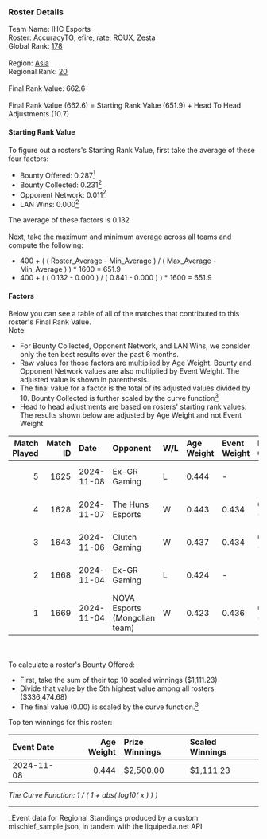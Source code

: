 ### Roster Details<br />
Team Name: IHC Esports<br />
Roster: AccuracyTG, efire, rate, ROUX, Zesta<br />
Global Rank: [178](../../standings_global_2025_03_01.md)<br />
<br />
Region: [Asia]( ../../standings_asia_2025_03_01.md)<br />
Regional Rank: [20]( ../../standings_asia_2025_03_01.md)<br />
<br />
Final Rank Value:  662.6<br />
<br />
Final Rank Value (662.6) = Starting Rank Value (651.9) + Head To Head Adjustments (10.7)<br />

#### Starting Rank Value<br />
To figure out a rosters's Starting Rank Value, first take the average of these four factors:<br />
- Bounty Offered: 0.287[<sup>1</sup>](#table2)
- Bounty Collected: 0.231[<sup>2</sup>](#table1)
- Opponent Network: 0.011[<sup>2</sup>](#table1)
- LAN Wins: 0.000[<sup>2</sup>](#table1)

The average of these factors is 0.132<br />
<br />
Next, take the maximum and minimum average across all teams and compute the following:<br />
- 400 + ( ( Roster_Average - Min_Average ) / ( Max_Average - Min_Average ) ) * 1600 = 651.9
- 400 + ( ( 0.132 - 0.000 ) / ( 0.841 - 0.000 ) ) * 1600 = 651.9


#### Factors<br />
Below you can see a table of all of the matches that contributed to this roster's Final Rank Value.<br />
Note:<br />

- For Bounty Collected, Opponent Network, and LAN Wins, we consider only the ten best results over the past 6 months.
- Raw values for those factors are multiplied by Age Weight. Bounty and Opponent Network values are also multiplied by Event Weight. The adjusted value is shown in parenthesis.
- The final value for a factor is the total of its adjusted values divided by 10. Bounty Collected is further scaled by the curve function[<sup>3</sup>](#curveFunction)
- Head to head adjustments are based on rosters' starting rank values. The results shown below are adjusted by Age Weight and not Event Weight
<span id="table1"></span><br />


| Match Played | Match ID | Date       | Opponent                      | W/L | Age Weight | Event Weight | Bounty Collected | Opponent Network | LAN Wins  | H2H Adj. | Roster                               |
| -: | -: | :- | :- | :- | :- | :- | :- | :- | :- | -: | :- |
|            5 |     1625 | 2024-11-08 | Ex-GR Gaming                  | L   | 0.444      | -            | -                | -                | -         |    -4.68 | AccuracyTG, efire, rate, ROUX, Zesta |
|            4 |     1628 | 2024-11-07 | The Huns Esports              | W   | 0.443      | 0.434        | 0.025 (0.005)    | 0.516 (0.099)    | 0 (0.000) |    12.50 | AccuracyTG, efire, rate, ROUX, Zesta |
|            3 |     1643 | 2024-11-06 | Clutch Gaming                 | W   | 0.437      | 0.434        | 0.000 (0.000)    | 0.056 (0.011)    | 0 (0.000) |     4.76 | AccuracyTG, efire, rate, ROUX, Zesta |
|            2 |     1668 | 2024-11-04 | Ex-GR Gaming                  | L   | 0.424      | -            | -                | -                | -         |    -4.48 | AccuracyTG, efire, rate, ROUX, Zesta |
|            1 |     1669 | 2024-11-04 | NOVA Esports (Mongolian team) | W   | 0.423      | 0.436        | 0.000 (0.000)    | 0.000 (0.000)    | 0 (0.000) |     2.60 | AccuracyTG, efire, rate, ROUX, Zesta |

<br />
<span id="table2"></span><br />
To calculate a roster's Bounty Offered:<br />

- First, take the sum of their top 10 scaled winnings ($1,111.23)
- Divide that value by the 5th highest value among all rosters ($336,474.68)
- The final value (0.00) is scaled by the curve function.[<sup>3</sup>](#curveFunction)

Top ten winnings for this roster:<br />

| Event Date | Age Weight | Prize Winnings | Scaled Winnings |
| :- | -: | :- | :- |
| 2024-11-08 |      0.444 | $2,500.00      | $1,111.23       |


<span id="curveFunction"></span>_The Curve Function: 1 / ( 1 + abs( log10( x ) ) )_<br />

---
_Event data for Regional Standings produced by a custom mischief_sample.json, in tandem with the liquipedia.net API<br />
